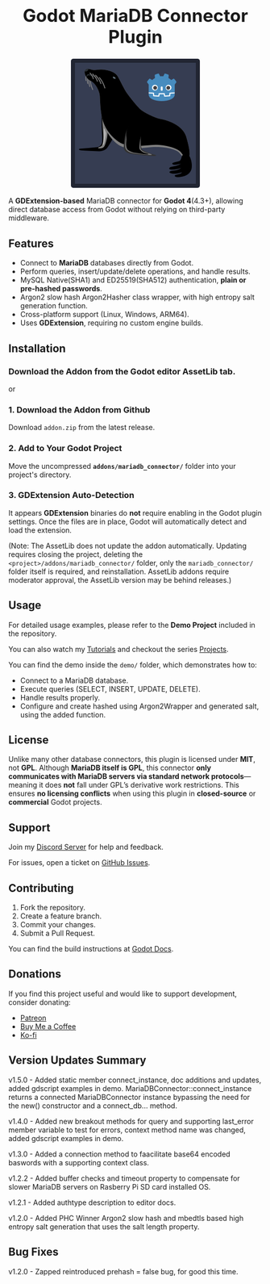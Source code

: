 <h1 align="center" style="font-size: 2.5em;">Godot MariaDB Connector Plugin</h1>

<p align="center">
  <img src="demo/addons/godot-mariadb-connector/godot-mariadb-connector.png" alt="MariaDB Connector" />
</p>

A **GDExtension-based** MariaDB connector for **Godot 4**(4.3+), allowing direct database access from Godot without relying on third-party middleware.

## Features
- Connect to **MariaDB** databases directly from Godot.
- Perform queries, insert/update/delete operations, and handle results.
- MySQL Native(SHA1) and ED25519(SHA512) authentication, **plain or pre-hashed passwords**.
- Argon2 slow hash Argon2Hasher class wrapper, with high entropy salt generation function.
- Cross-platform support (Linux, Windows, ARM64).
- Uses **GDExtension**, requiring no custom engine builds.

## Installation
### Download the Addon from the Godot editor AssetLib tab.
or
### 1. Download the Addon from Github
Download  `addon.zip` from the latest release.

### 2. Add to Your Godot Project
Move the uncompressed **`addons/mariadb_connector/`** folder into your project's directory.

### 3. GDExtension Auto-Detection
It appears **GDExtension** binaries do **not** require enabling in the Godot plugin settings. Once the files are in place, Godot will automatically detect and load the extension.

(Note: The AssetLib does not update the addon automatically. Updating requires closing the project, deleting the `<project>/addons/mariadb_connector/` folder, only the `mariadb_connector/` folder itself is required, and reinstallation.
AssetLib addons require moderator approval, the AssetLib version may be behind releases.)

## Usage
For detailed usage examples, please refer to the **Demo Project** included in the repository.

You can also watch my [Tutorials](https://www.youtube.com/@sigrudgamedev/playlists) and checkout the series [Projects](https://github.com/sigrudds1/godot-4-mariadb-multiplayer-tutorial-series).

You can find the demo inside the `demo/` folder, which demonstrates how to:

- Connect to a MariaDB database.
- Execute queries (SELECT, INSERT, UPDATE, DELETE).
- Handle results properly.
- Configure and create hashed using Argon2Wrapper and generated salt, using the added function.

## License

Unlike many other database connectors, this plugin is licensed under **MIT**, not **GPL**. Although **MariaDB itself is GPL**, this connector **only communicates with MariaDB servers via standard network protocols**—meaning it does **not** fall under GPL’s derivative work restrictions. This ensures **no licensing conflicts** when using this plugin in **closed-source** or **commercial** Godot projects.

## Support
Join my [Discord Server](https://discord.gg/jJe2eFfjGd) for help and feedback.

For issues, open a ticket on [GitHub Issues](https://github.com/sigrudds1/Godot-MariaDB-Connector-Plugin/issues).

## Contributing

1. Fork the repository.
2. Create a feature branch.
3. Commit your changes.
4. Submit a Pull Request.

You can find the build instructions at [Godot Docs](https://docs.godotengine.org/en/stable/tutorials/scripting/gdextension/gdextension_cpp_example.html).

## Donations
If you find this project useful and would like to support development, consider donating:
- [Patreon](https://www.patreon.com/c/sigrudthetinkerer/membership)
- [Buy Me a Coffee](https://buymeacoffee.com/VikingTinkerer)
- [Ko-fi](https://ko-fi.com/vikingtinkerer)

## Version Updates Summary
v1.5.0 - Added static member connect_instance, doc additions and updates, added gdscript examples in demo. MariaDBConnector::connect_instance returns a connected MariaDBConnector instance bypassing the need for the new() constructor and a connect_db... method.

v1.4.0 - Added new breakout methods for query and supporting last_error member variable to test for errors, context method name was changed, added gdscript examples in demo.

v1.3.0 - Added a connection method to faacilitate base64 encoded baswords with a supporting context class.

v1.2.2 - Added buffer checks and timeout property to compensate for slower MariaDB servers on Rasberry Pi SD card installed OS.

v1.2.1 - Added authtype description to editor docs.

v1.2.0 - Added PHC Winner Argon2 slow hash and mbedtls based high entropy salt generation that uses the salt length property.

## Bug Fixes
v1.2.0 - Zapped reintroduced prehash = false bug, for good this time.
